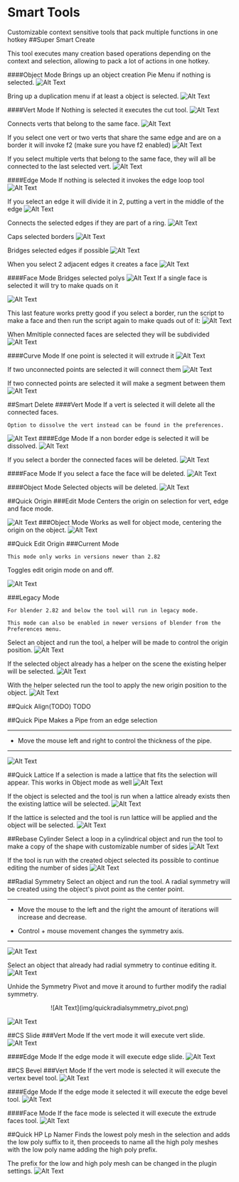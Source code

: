 # Smart Tools
Customizable context sensitive tools that pack multiple functions in one hotkey
##Super Smart Create

This tool executes many creation based operations depending on the context and selection, allowing to pack a lot of actions in one hotkey.

####Object Mode
Brings up an object creation Pie Menu if nothing is selected.
![Alt Text](img/supersmartcreate_obj_01.gif)

Bring up a duplication menu if at least a object is selected.
![Alt Text](img/supersmartcreate_obj_02.gif)

####Vert Mode
If Nothing is selected it executes the cut tool.
![Alt Text](img/supersmartcreate_vert_01.gif)

Connects verts that belong to the same face.
![Alt Text](img/supersmartcreate_vert_02.gif)

If you select one vert or two verts that share the same edge and are on a border it will invoke f2 (make sure you have f2 enabled)
![Alt Text](img/supersmartcreate_vert_03.gif)

If you select multiple verts that belong to the same face, they will all be connected to the last selected vert.
![Alt Text](img/supersmartcreate_vert_04.gif)

####Edge Mode
If nothing is selected it invokes the edge loop tool
![Alt Text](img/supersmartcreate_edge_01.gif)

If you select an edge it will divide it in 2, putting a vert in the middle of the edge
![Alt Text](img/supersmartcreate_edge_02.gif)

Connects the selected edges if they are part of a ring.
![Alt Text](img/supersmartcreate_edge_03.gif)

Caps selected borders
![Alt Text](img/supersmartcreate_edge_04.gif)

Bridges selected edges if possible
![Alt Text](img/supersmartcreate_edge_05.gif)

When you select 2 adjacent edges it creates a face
![Alt Text](img/supersmartcreate_edge_06.gif)

####Face Mode
Bridges selected polys
![Alt Text](img/supersmartcreate_face_01.gif)
If a single face is selected it will try to make quads on it

![Alt Text](img/supersmartcreate_face_02.gif)

This last feature works pretty good if you select a border, run the script to make a face and then run the script again to make quads out of it:
![Alt Text](img/supersmartcreate_face_03.gif)

When Mmltiple connected faces are selected they will be subdivided
![Alt Text](img/supersmartcreate_face_04.gif)

####Curve Mode
If one point is selected it will extrude it
![Alt Text](img/supersmartcreate_curve_01.gif)

If two unconnected points are selected it will connect them
![Alt Text](img/supersmartcreate_curve_02.gif)

If two connected points are selected it will make a segment between them
![Alt Text](img/supersmartcreate_curve_03.gif)

##Smart Delete
####Vert Mode
If a vert is selected it will delete all the connected faces.

	Option to dissolve the vert instead can be found in the preferences.
	
![Alt Text](img/quickdelete_01.gif)
####Edge Mode
If a non border edge is selected it will be dissolved.
![Alt Text](img/quickdelete_02.gif)

If you select a border the connected faces will be deleted.
![Alt Text](img/quickdelete_03.gif)

####Face Mode
If you select a face the face will be deleted.
![Alt Text](img/quickdelete_04.gif)

####Object Mode
Selected objects will be deleted.
![Alt Text](img/quickdelete_05.gif)


##Quick Origin
###Edit Mode
Centers the origin on selection for vert, edge and face mode.

![Alt Text](img/quickpivot_01.gif)
###Object Mode
Works as well for object mode, centering the origin on the object.
![Alt Text](img/quickpivot_02.gif)

##Quick Edit Origin
###Current Mode

	This mode only works in versions newer than 2.82

Toggles edit origin mode on and off.

![Alt Text](img/quickeditpivot_new.gif)

###Legacy Mode

	For blender 2.82 and below the tool will run in legacy mode. 

	This mode can also be enabled in newer versions of blender from the Preferences menu.


Select an object and run the tool, a helper will be made to control the origin position.
![Alt Text](img/quickeditpivot_01.gif)

If the selected object already has a helper on the scene the existing helper will be selected.
![Alt Text](img/quickeditpivot_02.gif)

With the helper selected run the tool to apply the new origin position to the object.
![Alt Text](img/quickeditpivot_03.gif)

##Quick Align(TODO)
TODO

##Quick Pipe
Makes a Pipe from an edge selection

---

* Move the mouse left and right to control the thickness of the pipe.

---
![Alt Text](img/quickpipe.gif)

##Quick Lattice
If a selection is made a lattice that fits the selection will appear. This works in Object mode as well
![Alt Text](img/quickffd_01.gif)

If the object is selected and the tool is run when a lattice already exists then the existing lattice will be selected.
![Alt Text](img/quickffd_02.gif)

If the lattice is selected and the tool is run lattice will be applied and the object will be selected.
![Alt Text](img/quickffd_03.gif)

##Rebase Cylinder
Select a loop in a cylindrical object and run the tool to make a copy of the shape with customizable number of sides
![Alt Text](img/setcylindricalobjsides_01.gif)

If the tool is run with the created object selected its possible to continue editing the number of sides
![Alt Text](img/setcylindricalobjsides_02.gif)

##Radial Symmetry
Select an object and run the tool. A radial symmetry will be created using the object's pivot point as the center point.

---

* Move the mouse to the left and the right the amount of iterations will increase and decrease.

* Control + mouse movement changes the symmetry axis.

---

![Alt Text](img/quickradialsymmetry_01.gif)

Select an object that already had radial symmetry to continue editing it.
![Alt Text](img/quickradialsymmetry_02.gif)

Unhide the Symmetry Pivot and move it around to further modify the radial symmetry.
<center>![Alt Text](img/quickradialsymmetry_pivot.png)</center>

![Alt Text](img/quickradialsymmetry_03.gif)

##CS Slide
###Vert Mode
If the vert mode it will execute vert slide.
![Alt Text](img/csslide_01.gif)

####Edge Mode
If the edge mode it will execute edge slide.
![Alt Text](img/csslide_02.gif)

##CS Bevel
###Vert Mode
If the vert mode is selected it will execute the vertex bevel tool.
![Alt Text](img/csbevel_01.gif)

####Edge Mode
If the edge mode it selected it will execute the edge bevel tool.
![Alt Text](img/csbevel_02.gif)

####Face Mode
If the face mode is selected it will execute the extrude faces tool. 
![Alt Text](img/csbevel_03.gif)

##Quick HP Lp Namer
Finds the lowest poly mesh in the selection and adds the low poly suffix to it, then proceeds to name all the high poly meshes with the low poly name adding the high poly prefix.

The prefix for the low and high poly mesh can be changed in the plugin settings.
![Alt Text](img/quick-hp-lp-namer.gif)
